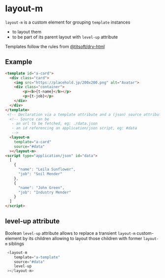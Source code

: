 # layout-m

 `layout-m` is a custom element for grouping `template` instances
 - to layout them
 - to be part of its parent layout with `level-up` attribute

Templates follow the rules from [@titsoft/dry-html](https://github.com/thipages/dry-html)

## Example

```html
<template id="a-card">
  <div class="card">
    <img src="https://placehold.jp/200x200.png" alt="Avatar">
    <div class="container">
        <p><b>{t-name}</b></p> 
        <p>{t-job}</p> 
    </div>
  </div>
</template>
 <!-- Declaration via a template attribute and a (json) source attribute -->
  <!-- Source can be
   - an url to be fetched, eg: ./data.json
   - an id referencing an application/json script, eg: #data
   -->
  <layout-m
    template="a-card"
    source="#data"
  ></layout-m>
<script type="application/json" id="data">
  [
    {
      "name": "Leila Sunflower",
      "job": "Soil Mender"
    },
    {
      "name": "John Green",
      "job": "Industry Mender"
    }
  ]
</script>
```

## level-up attribute

Boolean `level-up` attribute allows to replace a transient `layout-m` custom-element by its children allowing to layout those children with former `layout-m` siblings

```javascript
 <layout-m
    template="a-template"
    source="#data"
    level-up
 ></layout-m>
```

